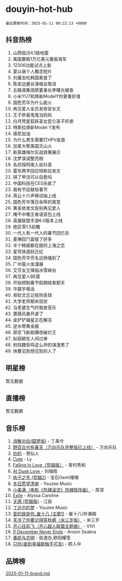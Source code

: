 # douyin-hot-hub

`最后更新时间：2025-01-11 00:22:13 +0800`

## 抖音热榜

1. 山西临汾4.1级地震
1. 美国要砸1万亿美元重振海军
1. 12306功能试点上新
1. 夏以昼个人概念短片
1. 刘庸去吃韩国美食了
1. 陈奕迅曼谷演唱会取消
1. 五粮液集团原董事长李曙光被查
1. 小米YU7和焕新ModelY你更看好谁
1. 国色芳华为什么能火
1. 再见爱人全员发收官长文
1. 王子恭喜鬼鬼当妈妈
1. 白月梵星狐妖圣女昆仑圣子好虐
1. 特斯拉焕新Model Y发布
1. 唐凯加油
1. 为什么男生需要打HPV疫苗
1. 加拿大帮美国灭山火
1. 新英雄梅尔实战效果展示
1. 沈梦溪调整亮相
1. 名侦探柯南入驻抖音
1. 雷军两字回应特斯拉发文
1. 得了甲流可以自愈吗
1. 中国科技在CES杀疯了
1. 我有节目献给春节
1. 燕云十六声移动端上线
1. 国色芳华落日余晖的寓意
1. 黄圣依发文告别再见爱人
1. 俺不中嘞王者语音包上线
1. 英雄联盟手游6.0版本上线
1. 绝区零1.5前瞻
1. 一代人有一代人的春节回忆杀
1. 麦琳回门宴瘦了好多
1. 半个韩娱都在跳的上海之恋
1. 星穹铁道跃迁纪
1. 国色芳华芳名远扬嗑到了
1. 广州萤火虫漫展
1. 艾莎女王降临冰雪峡谷
1. 再见爱人BE感
1. 开始预制春节假期结束那天
1. 华晨宇电话
1. 郑钦文忘记规则丢球
1. 大学老师期末现状
1. 当老婆生气时我放音乐
1. 蔷薇风暴开虐了
1. 金铲铲福星正在解冻
1. 逆水寒黄金服
1. 郭京飞新剧爆改破烂王
1. 赵丽颖在人间过审
1. 别找魏哲鸣这么帅的演渣男了
1. 快要见到想见到的人了

## 明星榜

暂无数据

## 直播榜

暂无数据

## 音乐榜

1. [消散对白(圆梦版)](https://sf5-hl-cdn-tos.douyinstatic.com/obj/tos-cn-ve-2774/og4jB5I5IizzoZVAAAzWgBMAsMDWoArfwBOiFs) - 丁禹兮
1. [野百合也有春天（万向乐队完整版已上线）](https://sf5-hl-cdn-tos.douyinstatic.com/obj/tos-cn-ve-2774/oMnUxhRAMiAGBqDtIPBQ7ACYQZFlJCftcgeDJE) - 万向乐队
1. [你的](https://sf5-hl-cdn-tos.douyinstatic.com/obj/tos-cn-ve-2774/oYuIeKf42jB7sEV6B2upMdpYAgfrQWj0FeRegh) - 贺仙人
1. [Cute](https://sf3-cdn-tos.douyinstatic.com/obj/tos-cn-ve-2774/o4IbIzHWKAAB4wsS5qMBRiiAlEBGTpQRNfFvuo) - Ly
1. [Falling In Love（剪辑版）](https://sf5-hl-cdn-tos.douyinstatic.com/obj/tos-cn-ve-2774/o8ajpA8zzgBPahbBIO8AcKGBLJezFCRd1wfP9f) - 青村秀和
1. [ At Dusk  Love ](https://sf5-hl-cdn-tos.douyinstatic.com/obj/tos-cn-ve-2774/o8CrpCf5CaYgI4ZrtQgMQAFEfuGqNnRSDQAPBc) - 刘嗨雨
1. [执子之手 (剪辑2)](https://sf5-hl-cdn-tos.douyinstatic.com/obj/tos-cn-ve-2774/oUoZLQjCc31XzqsBnBQUNgeKtYPBcgbFDwtfcu) - 宝石Gem\哩哩
1. [冬日愿望清单](https://sf5-hl-cdn-tos.douyinstatic.com/obj/tos-cn-ve-2774/oIIgUOeamCFCVAzxN6MFRLIBlLGpUqQxeeHrLE) - Youzee Music
1. [小美满（电影《热辣滚烫》热辣陪伴曲）](https://sf5-hl-cdn-tos.douyinstatic.com/obj/tos-cn-ve-2774/o0GAn2lSgfZIDUgtevCGDQYnFg4CwnrBaxbTZL) - 周深
1. [Exile](https://sf5-hl-cdn-tos.douyinstatic.com/obj/tos-cn-ve-2774/oYj4gAQTknKE3WW0Je8KGmQ7z1cA4FefwtbufD) - Alyssa Caroline
1. [无感 (剪辑版)](https://sf5-hl-cdn-tos.douyinstatic.com/obj/tos-cn-ve-2774/o0eIsUzJBDlQaQFC5OFlgbMEZC1TFYBftOBn6p) - 江辰
1. [丁达尔的梦](https://sf5-hl-cdn-tos.douyinstatic.com/obj/tos-cn-ve-2774/oMU3WirUZBVQkAC9ccG5P2IQirziZM2RTInUY) - Youzee Music
1. [爱的就是你_崔十八 (主歌1)](https://sf5-hl-cdn-tos.douyinstatic.com/obj/tos-cn-ve-2774/oI5BO5DhFZ6UTcNCnZaOCBLtZ7WIMQGfgnXf5E) - 崔十八/听潮阁
1. [天冷了你要记得穿秋裤（米三岁版）](https://sf5-hl-cdn-tos.douyinstatic.com/obj/tos-cn-ve-2774/oQlIwVIDWiZ6BQilAorS7MA0AgCkQDvcZAdm1) - 米三岁
1. [开心往前飞（开心超人联盟主题曲）](https://sf5-hl-cdn-tos.douyinstatic.com/obj/tos-cn-ve-2774/9d8fb7c82cf1421fb93a9fe925275e0a) - VIVI
1. [If December Never Ends](https://sf5-hl-cdn-tos.douyinstatic.com/obj/tos-cn-ve-2774/oY1IQMoTgCFIBg8RZifyqlBBt1UFgitTYmxeOS) - Anson Seabra
1. [春娇与志明](https://sf5-hl-cdn-tos.douyinstatic.com/obj/tos-cn-ve-2774/e530d8fceb7044b39707d7f9ff54add1) - 街道办,欧阳耀莹
1. [只你(直到幸福能触手可及)](https://sf3-cdn-tos.douyinstatic.com/obj/tos-cn-ve-2774/o0lBkRDzFTeaVSUz3ZZSCBVtZ5DIMQGfgmEAuE) - 颜人中

## 品牌榜

[2025-01-11-brand.md](2025-01-11-brand.md)
